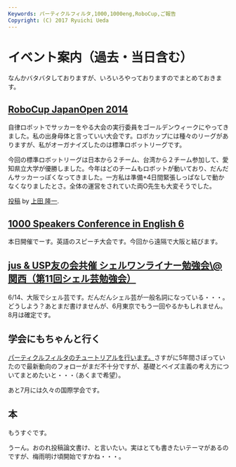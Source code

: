 ```yaml
---
Keywords: パーティクルフィルタ,1000,1000eng,RoboCup,ご報告
Copyright: (C) 2017 Ryuichi Ueda
---
```


# イベント案内（過去・当日含む）
なんかバタバタしておりますが、いろいろやっておりますのでまとめておきます。

<h2><a href="http://www.robocup-japanopen.org/">RoboCup JapanOpen 2014</a></h2>

自律ロボットでサッカーをやる大会の実行委員をゴールデンウィークにやってきました。私の出身母体と言っていい大会です。ロボカップには種々のリーグがありますが、私がオーガナイズしたのは標準ロボットリーグです。

今回の標準ロボットリーグは日本から２チーム、台湾から２チーム参加して、愛知県立大学が優勝しました。今年はどのチームもロボットが動いており、だんだんサッカーっぽくなってきました。一方私は準備+4日間緊張しっぱなしで動かなくなりましたとさ。全体の運営をされていた両O先生も大変そうでした。

<div id="fb-root"></div> <script>(function(d, s, id) { var js, fjs = d.getElementsByTagName(s)[0]; if (d.getElementById(id)) return; js = d.createElement(s); js.id = id; js.src = "//connect.facebook.net/ja_JP/all.js#xfbml=1"; fjs.parentNode.insertBefore(js, fjs); }(document, 'script', 'facebook-jssdk'));</script>
<div class="fb-post" data-href="https://www.facebook.com/photo.php?v=10203072779047590" data-width="466"><div class="fb-xfbml-parse-ignore"><a href="https://www.facebook.com/photo.php?v=10203072779047590">投稿</a> by <a href="https://www.facebook.com/ryueda">上田 隆一</a>.</div></div>

<!--more-->

<h2><a href="http://1000.doorkeeper.jp/events/10421">1000 Speakers Conference in English 6</a></h2>

本日開催でーす。英語のスピーチ大会です。今回から遠隔で大阪と結びます。

<h2><a href="http://japanunixsociety.doorkeeper.jp/events/10184">jus & USP友の会共催 シェルワンライナー勉強会\@関西（第11回シェル芸勉強会）</a></h2>

6/14、大阪でシェル芸です。だんだんシェル芸が一般名詞になっている・・・。どうしよう？あとまだ書けませんが、6月東京でもう一回やるかもしれません。8月は確定です。

<h2>学会にもちゃんと行く</h2>

<a href="http://www.sci14.org/specials.html">パーティクルフィルタのチュートリアルを行います。</a>さすがに5年間さぼっていたので最新動向のフォローがまだ不十分ですが、基礎とベイズ主義の考え方についてまとめたいと・・・（あくまで希望）。

あと7月には久々の国際学会です。

<h2>本</h2>

もうすぐです。


うーん。おのれ投稿論文書け、と言いたい。実はとても書きたいテーマがあるのですが、梅雨明け頃開始ですかね・・・。
